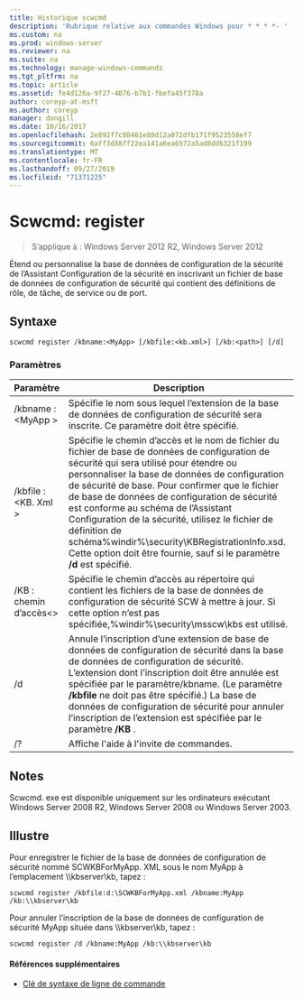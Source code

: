 ```yaml
---
title: Historique scwcmd
description: 'Rubrique relative aux commandes Windows pour * * * *- '
ms.custom: na
ms.prod: windows-server
ms.reviewer: na
ms.suite: na
ms.technology: manage-windows-commands
ms.tgt_pltfrm: na
ms.topic: article
ms.assetid: fe4d126a-9f27-4076-b7b1-fbefa45f378a
author: coreyp-at-msft
ms.author: coreyp
manager: dongill
ms.date: 10/16/2017
ms.openlocfilehash: 2e892f7c08461e88d12a072dfb171f9523558ef7
ms.sourcegitcommit: 6aff3d88ff22ea141a6ea6572a5ad8dd6321f199
ms.translationtype: MT
ms.contentlocale: fr-FR
ms.lasthandoff: 09/27/2019
ms.locfileid: "71371225"
---
```

# <a name="scwcmd-register"></a>Scwcmd: register

> S’applique à : Windows Server 2012 R2, Windows Server 2012

Étend ou personnalise la base de données de configuration de la sécurité de l’Assistant Configuration de la sécurité en inscrivant un fichier de base de données de configuration de sécurité qui contient des définitions de rôle, de tâche, de service ou de port.

## <a name="syntax"></a>Syntaxe

```
scwcmd register /kbname:<MyApp> [/kbfile:<kb.xml>] [/kb:<path>] [/d]
```

### <a name="parameters"></a>Paramètres

|Paramètre|Description|
|---------|-----------|
|/kbname :\<MyApp >|Spécifie le nom sous lequel l’extension de la base de données de configuration de sécurité sera inscrite. Ce paramètre doit être spécifié.|
|/kbfile :\<KB. Xml >|Spécifie le chemin d’accès et le nom de fichier du fichier de base de données de configuration de sécurité qui sera utilisé pour étendre ou personnaliser la base de données de configuration de sécurité de base. Pour confirmer que le fichier de base de données de configuration de sécurité est conforme au schéma de l’Assistant Configuration de la sécurité, utilisez le fichier de définition de schéma%windir%\security\KBRegistrationInfo.xsd. Cette option doit être fournie, sauf si le paramètre **/d** est spécifié.|
|/KB : chemin d’accès\<>|Spécifie le chemin d’accès au répertoire qui contient les fichiers de la base de données de configuration de sécurité SCW à mettre à jour. Si cette option n’est pas spécifiée,%windir%\security\msscw\kbs est utilisé.|
|/d|Annule l’inscription d’une extension de base de données de configuration de sécurité dans la base de données de configuration de sécurité. L’extension dont l’inscription doit être annulée est spécifiée par le paramètre/kbname. (Le paramètre **/kbfile** ne doit pas être spécifié.) La base de données de configuration de sécurité pour annuler l’inscription de l’extension est spécifiée par le paramètre **/KB** .|
|/?|Affiche l'aide à l'invite de commandes.|

## <a name="remarks"></a>Notes

Scwcmd. exe est disponible uniquement sur les ordinateurs exécutant Windows Server 2008 R2, Windows Server 2008 ou Windows Server 2003.

## <a name="BKMK_Examples"></a>Illustre

Pour enregistrer le fichier de la base de données de configuration de sécurité nommé SCWKBForMyApp. XML sous le nom MyApp à l’emplacement \\\\kbserver\kb, tapez :
```
scwcmd register /kbfile:d:\SCWKBForMyApp.xml /kbname:MyApp /kb:\\kbserver\kb
```
Pour annuler l’inscription de la base de données de configuration de sécurité MyApp située dans \\\\kbserver\kb, tapez :
```
scwcmd register /d /kbname:MyApp /kb:\\kbserver\kb
```

#### <a name="additional-references"></a>Références supplémentaires

-   [Clé de syntaxe de ligne de commande](command-line-syntax-key.md)